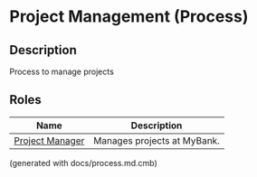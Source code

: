 # Project Management (Process)
## Description
Process to manage projects


## Roles
| Name | Description |
|---|---|
| [Project Manager](../../mybank/project-management/project-manager.md) | Manages projects at MyBank. |


(generated with docs/process.md.cmb)
